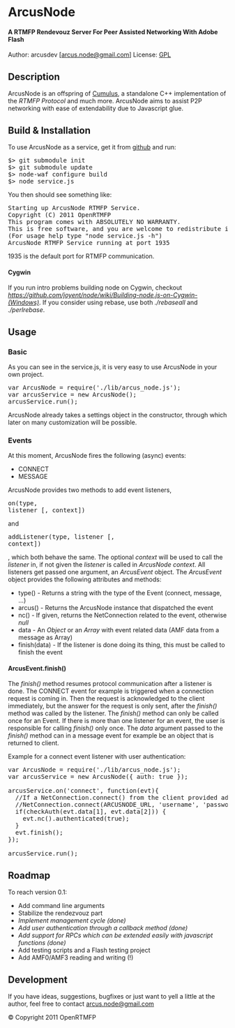 # ArcusNode
#### A RTMFP Rendevouz Server For Peer Assisted Networking With Adobe Flash

Author: arcusdev [arcus.node@gmail.com]
License: [GPL](http://www.gnu.org/licenses/) 

## Description
ArcusNode is an offspring of [Cumulus](http://github.com/OpenRTMFP/Cumulus), a standalone C++ implementation of the _RTMFP Protocol_ and much more. ArcusNode aims to assist P2P networking with ease of extendability due to Javascript glue.

## Build & Installation
To use ArcusNode as a service, get it from [github](http://github.com/OpenRTMFP/ArcusNode) and run:
<pre>
$> git submodule init
$> git submodule update
$> node-waf configure build
$> node service.js
</pre>
You then should see something like:
<pre>
Starting up ArcusNode RTMFP Service.
Copyright (C) 2011 OpenRTMFP
This program comes with ABSOLUTELY NO WARRANTY.
This is free software, and you are welcome to redistribute it under certain conditions.
(For usage help type "node service.js -h")
ArcusNode RTMFP Service running at port 1935
</pre>
1935 is the default port for RTMFP communication.

#### Cygwin
If you run intro problems building node on Cygwin, checkout _https://github.com/joyent/node/wiki/Building-node.js-on-Cygwin-(Windows)_.
If you consider using rebase, use both _./rebaseall_ and _./perlrebase_.

## Usage
### Basic
As you can see in the service.js, it is very easy to use ArcusNode in your own project.
<pre>
var ArcusNode = require('./lib/arcus_node.js');
var arcusService = new ArcusNode();
arcusService.run();
</pre>
ArcusNode already takes a settings object in the constructor, through which later on many customization will be possible.

### Events

At this moment, ArcusNode fires the following (async) events:

* CONNECT
* MESSAGE

ArcusNode provides two methods to add event listeners, <pre>on(type, listener [, context])</pre> and <pre>addListener(type, listener [, context])</pre>,
which both behave the same. The optional _context_ will be used to call the _listener_ in, if not given the _listener_ is called in _ArcusNode context_.
All listeners get passed one argument, an _ArcusEvent_ object. 
The _ArcusEvent_ object provides the following attributes and methods:

* type() - Returns a string with the type of the Event (connect, message, ...)
* arcus() - Returns the ArcusNode instance that dispatched the event
* nc() - If given, returns the NetConnection related to the event, otherwise _null_
* data - An _Object_ or an _Array_ with event related data (AMF data from a message as Array)
* finish(data) - If the listener is done doing its thing, this must be called to finish the event

#### ArcusEvent.finish()
The _finish()_ method resumes protocol communication after a listener is done.
The CONNECT event for example is triggered when a connection request is coming in. Then the request is acknowledged to the client immediately,
but the answer for the request is only sent, after the _finish()_ method was called by the listener. The _finish()_ method can only be called once for an Event.
If there is more than one listener for an event, the user is responsible for calling _finish()_ only once.
The _data_ argument passed to the _finish()_ method can in a message event for example be an object that is returned to client.

Example for a connect event listener with user authentication:
<pre>
var ArcusNode = require('./lib/arcus_node.js');
var arcusService = new ArcusNode({ auth: true });

arcusService.on('connect', function(evt){
  //If a NetConnection.connect() from the client provided additional arguments, they will be in evt.data Array from index 1
  //NetConnection.connect(ARCUSNODE_URL, 'username', 'password'); -> evt.data[1] == 'username' && evt.data[2] == 'password'
  if(checkAuth(evt.data[1], evt.data[2])) {
    evt.nc().authenticated(true);
  }
  evt.finish();
});

arcusService.run();
</pre>


## Roadmap
To reach version 0.1:

* Add command line arguments
* Stabilize the rendezvouz part
* _Implement management cycle (done)_
* _Add user authentication through a callback method (done)_
* _Add support for RPCs which can be extended easily with javascript functions (done)_
* Add testing scripts and a Flash testing project
* Add AMF0/AMF3 reading and writing (!)

## Development
If you have ideas, suggestions, bugfixes or just want to yell a little at the author,
feel free to contact arcus.node@gmail.com


&copy; Copyright 2011 OpenRTMFP
